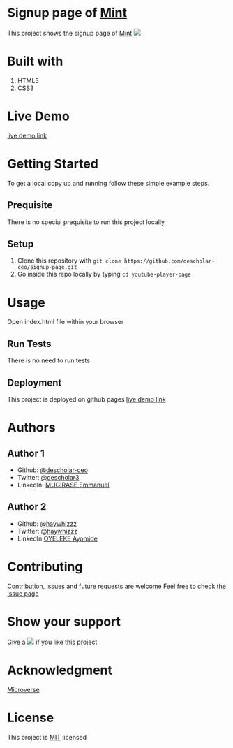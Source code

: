 # Signup page of [Mint](https://accounts.intuit.com/signup.html?offering_id=Intuit.ifs.mint&namespace_id=50000026&redirect_url=https%3A%2F%2Fmint.intuit.com%2Foverview.event%3Futm_medium%3Ddirect%26cta%3Dhero_sign_up_free_ProspectWeb%26ivid%3Dc0ea480e-0303-4345-a06d-abf16835f39b%26adobe_mc%3DMCMID%253D32610213104031422670594384985186777554%257CMCORGID%253D969430F0543F253D0A4C98C6%252540AdobeOrg%257CTS%253D1591259045%26ivid%3Dc0ea480e-0303-4345-a06d-abf16835f39b)
This project shows the signup page of [Mint](https://accounts.intuit.com/signup.html?offering_id=Intuit.ifs.mint&namespace_id=50000026&redirect_url=https%3A%2F%2Fmint.intuit.com%2Foverview.event%3Futm_medium%3Ddirect%26cta%3Dhero_sign_up_free_ProspectWeb%26ivid%3Dc0ea480e-0303-4345-a06d-abf16835f39b%26adobe_mc%3DMCMID%253D32610213104031422670594384985186777554%257CMCORGID%253D969430F0543F253D0A4C98C6%252540AdobeOrg%257CTS%253D1591259045%26ivid%3Dc0ea480e-0303-4345-a06d-abf16835f39b)
![](/img/icons/pic1.png)
# Built with 
1. HTML5 
1. CSS3
# Live Demo
[live demo link](http://descholar-ceo.github.io/signup-page) 
# Getting Started
To get a local copy up and running follow these simple example steps.
## Prequisite 
There is no special prequisite to run this project locally
## Setup
1. Clone this repository with `git clone https://github.com/descholar-ceo/signup-page.git` 
1. Go inside this repo locally by typing `cd youtube-player-page`
# Usage
Open index.html file within your browser
## Run Tests
There is no need to run tests
## Deployment
This project is deployed on github pages [live demo link](https://descholar-ceo.github.io/signup-page/) 
# Authors
## Author 1
* Github: [@descholar-ceo](https://github.com/descholar-ceo)
* Twitter: [@descholar3](https://twitter.com/descholar3)
* LinkedIn: [MUGIRASE Emmanuel](linkedin.com/in/mugirase-emmanuel-a90b49143)
## Author 2
* Github: [@haywhizzz](https://github.com/haywhizzz)
* Twitter: [@haywhizzz](https://twitter.com/haywhizzz)
* LinkedIn [OYELEKE Ayomide](https://www.linkedin.com/in/oyeleke-ayomide-b962421a6/)
# Contributing 
Contribution, issues and future requests are welcome
Feel free to check the [issue page](https://github.com/microverseinc/readme-template)
# Show your support 
Give a ![](https://github.githubassets.com/images/icons/emoji/unicode/2b50.png) if you like this project
# Acknowledgment
[Microverse](https://microvese.org)
# License
This project is [MIT](https://github.com/microverseinc/readme-template/blob/master/lic.url)
licensed
